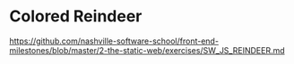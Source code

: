 # Colored Reindeer

https://github.com/nashville-software-school/front-end-milestones/blob/master/2-the-static-web/exercises/SW_JS_REINDEER.md